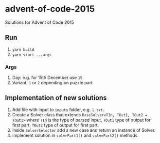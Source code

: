 # advent-of-code-2015

Solutions for Advent of Code 2015

## Run

1. `yarn build`
2. `yarn start ...args`

### Args

1. Day: e.g. for 15th December use `15`
2. Variant: `1` or `2` depending on puzzle part.

## Implementation of new solutions

1. Add file with input to `inputs` folder, e.g. `1.txt`.
2. Create a Solver class that extends `BaseSolver<TIn, TOut1, TOut2 = TOut1>` where `TIn` is the type of parsed input, `TOut1` type of output for first part, `TOut2` type of output for first part.
3. Inside `SolverSelector` add a new case and return an instance of Solver.
4. Implement solution in `solvePart1()` and `solvePart2()` methods.
